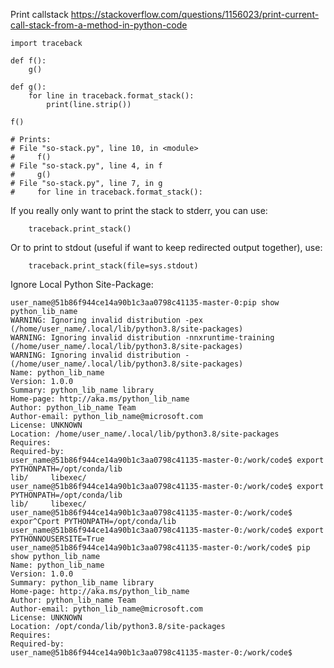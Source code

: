 Print callstack https://stackoverflow.com/questions/1156023/print-current-call-stack-from-a-method-in-python-code
    
    import traceback

    def f():
        g()

    def g():
        for line in traceback.format_stack():
            print(line.strip())

    f()

    # Prints:
    # File "so-stack.py", line 10, in <module>
    #     f()
    # File "so-stack.py", line 4, in f
    #     g()
    # File "so-stack.py", line 7, in g
    #     for line in traceback.format_stack():
If you really only want to print the stack to stderr, you can use:

        traceback.print_stack()
    
Or to print to stdout (useful if want to keep redirected output together), use:

        traceback.print_stack(file=sys.stdout)


Ignore Local Python Site-Package:
    
    user_name@51b86f944ce14a90b1c3aa0798c41135-master-0:pip show python_lib_name
    WARNING: Ignoring invalid distribution -pex (/home/user_name/.local/lib/python3.8/site-packages)
    WARNING: Ignoring invalid distribution -nnxruntime-training (/home/user_name/.local/lib/python3.8/site-packages)
    WARNING: Ignoring invalid distribution - (/home/user_name/.local/lib/python3.8/site-packages)
    Name: python_lib_name
    Version: 1.0.0
    Summary: python_lib_name library
    Home-page: http://aka.ms/python_lib_name
    Author: python_lib_name Team
    Author-email: python_lib_name@microsoft.com
    License: UNKNOWN
    Location: /home/user_name/.local/lib/python3.8/site-packages
    Requires:
    Required-by:
    user_name@51b86f944ce14a90b1c3aa0798c41135-master-0:/work/code$ export PYTHONPATH=/opt/conda/lib
    lib/     libexec/
    user_name@51b86f944ce14a90b1c3aa0798c41135-master-0:/work/code$ export PYTHONPATH=/opt/conda/lib
    lib/     libexec/
    user_name@51b86f944ce14a90b1c3aa0798c41135-master-0:/work/code$ expor^Cport PYTHONPATH=/opt/conda/lib
    user_name@51b86f944ce14a90b1c3aa0798c41135-master-0:/work/code$ export PYTHONNOUSERSITE=True
    user_name@51b86f944ce14a90b1c3aa0798c41135-master-0:/work/code$ pip show python_lib_name
    Name: python_lib_name
    Version: 1.0.0
    Summary: python_lib_name library
    Home-page: http://aka.ms/python_lib_name
    Author: python_lib_name Team
    Author-email: python_lib_name@microsoft.com
    License: UNKNOWN
    Location: /opt/conda/lib/python3.8/site-packages
    Requires:
    Required-by:
    user_name@51b86f944ce14a90b1c3aa0798c41135-master-0:/work/code$
